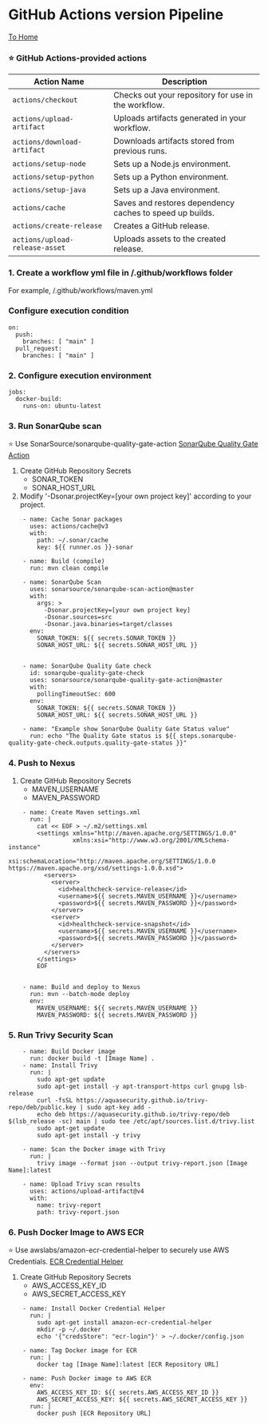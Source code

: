 # GitHub Actions version Pipeline
[To Home](README.md)


### ⭐ GitHub Actions-provided actions
| Action Name                     | Description                                       |
|---------------------------------|---------------------------------------------------|
| `actions/checkout`              | Checks out your repository for use in the workflow. |
| `actions/upload-artifact`       | Uploads artifacts generated in your workflow.    |
| `actions/download-artifact`     | Downloads artifacts stored from previous runs.   |
| `actions/setup-node`            | Sets up a Node.js environment.                    |
| `actions/setup-python`          | Sets up a Python environment.                     |
| `actions/setup-java`            | Sets up a Java environment.                       |
| `actions/cache`                 | Saves and restores dependency caches to speed up builds. |
| `actions/create-release`        | Creates a GitHub release.                         |
| `actions/upload-release-asset`  | Uploads assets to the created release.            |

### 1. Create a workflow yml file in /.github/workflows folder
For example, /.github/workflows/maven.yml

### Configure execution condition
```
on:
  push:
    branches: [ "main" ]
  pull_request:
    branches: [ "main" ]
```
### 2. Configure execution environment
```
jobs:
  docker-build:
    runs-on: ubuntu-latest
```

### 3. Run SonarQube scan
⭐ Use SonarSource/sonarqube-quality-gate-action
[SonarQube Quality Gate Action](https://github.com/SonarSource/sonarqube-quality-gate-action)

1. Create GitHub Repository Secrets
    - SONAR_TOKEN
    - SONAR_HOST_URL
2. Modify '-Dsonar.projectKey=[your own project key]' according to your project.

```
    - name: Cache Sonar packages
      uses: actions/cache@v3
      with:
        path: ~/.sonar/cache
        key: ${{ runner.os }}-sonar

    - name: Build (compile)
      run: mvn clean compile

    - name: SonarQube Scan
      uses: sonarsource/sonarqube-scan-action@master
      with:
        args: >
          -Dsonar.projectKey=[your own project key]
          -Dsonar.sources=src
          -Dsonar.java.binaries=target/classes
      env:
        SONAR_TOKEN: ${{ secrets.SONAR_TOKEN }}
        SONAR_HOST_URL: ${{ secrets.SONAR_HOST_URL }}

          
    - name: SonarQube Quality Gate check
      id: sonarqube-quality-gate-check
      uses: sonarsource/sonarqube-quality-gate-action@master
      with:
        pollingTimeoutSec: 600
      env:
        SONAR_TOKEN: ${{ secrets.SONAR_TOKEN }}
        SONAR_HOST_URL: ${{ secrets.SONAR_HOST_URL }}

    - name: "Example show SonarQube Quality Gate Status value"
      run: echo "The Quality Gate status is ${{ steps.sonarqube-quality-gate-check.outputs.quality-gate-status }}"
```

### 4. Push to Nexus
1. Create GitHub Repository Secrets
    - MAVEN_USERNAME
    - MAVEN_PASSWORD
```
    - name: Create Maven settings.xml
      run: |
        cat << EOF > ~/.m2/settings.xml
        <settings xmlns="http://maven.apache.org/SETTINGS/1.0.0"
                  xmlns:xsi="http://www.w3.org/2001/XMLSchema-instance"
                  xsi:schemaLocation="http://maven.apache.org/SETTINGS/1.0.0 https://maven.apache.org/xsd/settings-1.0.0.xsd">
          <servers>
            <server>
              <id>healthcheck-service-release</id>
              <username>${{ secrets.MAVEN_USERNAME }}</username>
              <password>${{ secrets.MAVEN_PASSWORD }}</password>
            </server>
            <server>
              <id>healthcheck-service-snapshot</id>
              <username>${{ secrets.MAVEN_USERNAME }}</username>
              <password>${{ secrets.MAVEN_PASSWORD }}</password>
            </server>
          </servers>
        </settings>
        EOF

      
    - name: Build and deploy to Nexus
      run: mvn --batch-mode deploy
      env:
        MAVEN_USERNAME: ${{ secrets.MAVEN_USERNAME }}
        MAVEN_PASSWORD: ${{ secrets.MAVEN_PASSWORD }}
```

### 5. Run Trivy Security Scan
```
    - name: Build Docker image
      run: docker build -t [Image Name] .
    - name: Install Trivy
      run: |
        sudo apt-get update
        sudo apt-get install -y apt-transport-https curl gnupg lsb-release
        curl -fsSL https://aquasecurity.github.io/trivy-repo/deb/public.key | sudo apt-key add -
        echo deb https://aquasecurity.github.io/trivy-repo/deb $(lsb_release -sc) main | sudo tee /etc/apt/sources.list.d/trivy.list
        sudo apt-get update
        sudo apt-get install -y trivy
        
    - name: Scan the Docker image with Trivy
      run: |
        trivy image --format json --output trivy-report.json [Image Name]:latest
        
    - name: Upload Trivy scan results
      uses: actions/upload-artifact@v4
      with:
        name: trivy-report
        path: trivy-report.json
```

### 6. Push Docker Image to AWS ECR
⭐ Use awslabs/amazon-ecr-credential-helper to securely use AWS Credentials.
[ECR Credential Helper](https://github.com/awslabs/amazon-ecr-credential-helper)

1. Create GitHub Repository Secrets
    - AWS_ACCESS_KEY_ID
    - AWS_SECRET_ACCESS_KEY
```
    - name: Install Docker Credential Helper
      run: |
        sudo apt-get install amazon-ecr-credential-helper
        mkdir -p ~/.docker
        echo '{"credsStore": "ecr-login"}' > ~/.docker/config.json

    - name: Tag Docker image for ECR
      run: |
        docker tag [Image Name]:latest [ECR Repository URL]

    - name: Push Docker image to AWS ECR
      env:
        AWS_ACCESS_KEY_ID: ${{ secrets.AWS_ACCESS_KEY_ID }}
        AWS_SECRET_ACCESS_KEY: ${{ secrets.AWS_SECRET_ACCESS_KEY }}
      run: |
        docker push [ECR Repository URL]
```